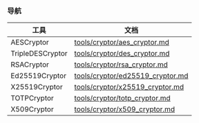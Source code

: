 ### 导航

| 工具             | 文档                                                         |
| ---------------- | ------------------------------------------------------------ |
| AESCryptor       | [tools/cryptor/aes_cryptor.md](https://github.com/YongJie-Xie/MugwortTools/blob/main/docs/mugwort/tools/cryptor/aes_cryptor.md) |
| TripleDESCryptor | [tools/cryptor/des_cryptor.md](https://github.com/YongJie-Xie/MugwortTools/blob/main/docs/mugwort/tools/cryptor/des_cryptor.md) |
| RSACryptor       | [tools/cryptor/rsa_cryptor.md](https://github.com/YongJie-Xie/MugwortTools/blob/main/docs/mugwort/tools/cryptor/rsa_cryptor.md) |
| Ed25519Cryptor   | [tools/cryptor/ed25519_cryptor.md](https://github.com/YongJie-Xie/MugwortTools/blob/main/docs/mugwort/tools/cryptor/ed25519_cryptor.md) |
| X25519Cryptor    | [tools/cryptor/x25519_cryptor.md](https://github.com/YongJie-Xie/MugwortTools/blob/main/docs/mugwort/tools/cryptor/x25519_cryptor.md) |
| TOTPCryptor      | [tools/cryptor/totp_cryptor.md](https://github.com/YongJie-Xie/MugwortTools/blob/main/docs/mugwort/tools/cryptor/totp_cryptor.md) |
| X509Cryptor      | [tools/cryptor/x509_cryptor.md](https://github.com/YongJie-Xie/MugwortTools/blob/main/docs/mugwort/tools/cryptor/x509_cryptor.md) |

